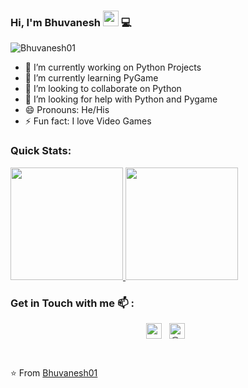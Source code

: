 ### Hi, I'm Bhuvanesh <img src="https://media.giphy.com/media/hvRJCLFzcasrR4ia7z/giphy.gif" width="25px"> 💻
<!--
**Bhuvanesh01/Bhuvanesh01** is a ✨ _special_ ✨ repository because its `README.md` (this file) appears on your GitHub profile. -->
<p align="left"> <img src="https://komarev.com/ghpvc/?username=Bhuvanesh01" alt="Bhuvanesh01" /> </p>

- 🔭 I’m currently working on Python Projects
- 🌱 I’m currently learning PyGame
- 👯 I’m looking to collaborate on Python
- 🤔 I’m looking for help with Python and Pygame
- 😄 Pronouns: He/His
- ⚡ Fun fact: I love Video Games
### Quick Stats:
<a href="https://github.com/Bhuvanesh01">
  <img height="180em" src="https://github-readme-stats.vercel.app/api?username=Bhuvanesh01&theme=dark&show_icons=true" />
  <img height="180em" src="https://github-readme-stats.vercel.app/api/top-langs/?username=Bhuvanesh01&theme=dark&layout=compact" />
</a>
<br />

### Get in Touch with me 📫 :

<p align="center">
<a href="https://www.linkedin.com/in/bhuvanesh-mishra/" target="_blank"><img align="center" src="https://cdn.jsdelivr.net/npm/simple-icons@3.1.0/icons/linkedin.svg" alt="raghav_shukl" height="25" width="25" /></a>&nbsp;&nbsp;
<a href="https://twitter.com/bhuvaneshmishra" target="_blank"><img align="center" src="https://cdn.jsdelivr.net/npm/simple-icons@3.0.1/icons/twitter.svg" alt="@_raghavit" height="25" width="25" /></a>&nbsp;&nbsp;
</p>
<br />

⭐️ From [Bhuvanesh01](https://github.com/Bhuvanesh01)
